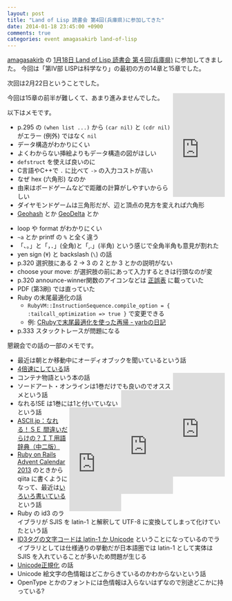 ```yaml
---
layout: post
title: "Land of Lisp 読書会 第4回(兵庫県)に参加してきた"
date: 2014-01-18 23:45:00 +0900
comments: true
categories: event amagasakirb land-of-lisp
---
```

[amagasakirb](http://kokucheese.com/main/tag/amagasakirb)
の
[1月18日 Land of Lisp 読書会 第４回(兵庫県)](http://kokucheese.com/event/index/129358/)
に参加してきました。
今回は「第IV部 LISPは科学なり」の最初の方の14章と15章でした。

次回は2月22日ということでした。

<!--more-->

<div style="float:right">
<iframe src="http://rcm-fe.amazon-adsystem.com/e/cm?lt1=_blank&amp;bc1=000000&amp;IS2=1&amp;bg1=FFFFFF&amp;fc1=000000&amp;lc1=0000FF&amp;t=znz-22&amp;o=9&amp;p=8&amp;l=as4&amp;m=amazon&amp;f=ifr&amp;ref=ss_til&amp;asins=4873115876" style="width:120px;height:240px;" scrolling="no" marginwidth="0" marginheight="0" frameborder="0"></iframe>
</div>

今回は15章の前半が難しくて、あまり進みませんでした。

以下はメモです。

* p.295 の `(when list ...)` から `(car nil)` と `(cdr nil)` がエラー (例外) ではなく `nil`
* データ構造がわかりにくい
* よくわからない挿絵よりもデータ構造の図がほしい
* `defstruct` を使えば良いのに
* C言語やC++で `.` に比べて `->` の入力コストが高い
* なぜ hex (六角形) なのか
* 由来はボードゲームなどで距離の計算がしやすいかららしい
* ダイヤモンドゲームは三角形だが、辺と頂点の見方を変えれば六角形
* [Geohash](http://ja.wikipedia.org/wiki/%E3%82%B8%E3%82%AA%E3%83%8F%E3%83%83%E3%82%B7%E3%83%A5) とか [GeoDelta](http://d.hatena.ne.jp/nayutaya/20110826/1314382637) とか
- loop や format がわかりにくい
- `~a` とか printf の `%` と全く違う
- 「、。」と「，．」(全角)と「,.」(半角) という感じで全角半角も意見が割れた
- yen sign (`¥`) と backslash (`\`) の話
- p.320 選択肢にある 2 -> 3 の 2 とか 3 とかの説明がない
- choose your move: が選択肢の前にあって入力するときは行頭なのが変
- p.320 announce-winner関数のアイコンなどは [正誤表](http://practical-scheme.net/wiliki/wiliki.cgi/Shiro:LandOfLisp) に載っていた
- PDF (第3刷) では直っていた
- Ruby の末尾最適化の話
  - `RubyVM::InstructionSequence.compile_option = { :tailcall_optimization => true }` で変更できる
  - 例: [CRubyで末尾最適化を使った再帰 - yarbの日記](http://d.hatena.ne.jp/yarb/20121029/p1)
- p.333 スタックトレースが問題になる

懇親会での話の一部のメモです。

- 最近は朝とか移動中にオーディオブックを聞いているという話
- [4倍速にしている](http://qiita.com/cuzic/items/86f012bba8c17cc98aea)話
- コンテナ物語という本の話 <div style="float:right"><iframe src="http://rcm-fe.amazon-adsystem.com/e/cm?lt1=_blank&amp;bc1=000000&amp;IS2=1&amp;bg1=FFFFFF&amp;fc1=000000&amp;lc1=0000FF&amp;t=znz-22&amp;o=9&amp;p=8&amp;l=as4&amp;m=amazon&amp;f=ifr&amp;ref=ss_til&amp;asins=4822245640" style="width:120px;height:240px;" scrolling="no" marginwidth="0" marginheight="0" frameborder="0"></iframe></div>
- ソードアート・オンラインは1巻だけでも良いのでオススメという話 <div style="float:right"><iframe src="http://rcm-fe.amazon-adsystem.com/e/cm?lt1=_blank&amp;bc1=000000&amp;IS2=1&amp;bg1=FFFFFF&amp;fc1=000000&amp;lc1=0000FF&amp;t=znz-22&amp;o=9&amp;p=8&amp;l=as4&amp;m=amazon&amp;f=ifr&amp;ref=ss_til&amp;asins=4048677608" style="width:120px;height:240px;" scrolling="no" marginwidth="0" marginheight="0" frameborder="0"></iframe></div>
- なれる!SE は1巻には1と付いていないという話 <div style="float:right"><iframe src="http://rcm-fe.amazon-adsystem.com/e/cm?lt1=_blank&amp;bc1=000000&amp;IS2=1&amp;bg1=FFFFFF&amp;fc1=000000&amp;lc1=0000FF&amp;t=znz-22&amp;o=9&amp;p=8&amp;l=as4&amp;m=amazon&amp;f=ifr&amp;ref=ss_til&amp;asins=4048686054" style="width:120px;height:240px;" scrolling="no" marginwidth="0" marginheight="0" frameborder="0"></iframe></div>
- [ASCII.jp：なれる！ＳＥ 間違いだらけの？ＩＴ用語辞典（中二版）](http://ascii.jp/elem/000/000/760/760389/)
- [Ruby on Rails Advent Calendar 2013](http://qiita.com/advent-calendar/2013/ruby-on-rails) のときから qiita に書くようになって、最近は[いろいろ書いている](http://qiita.com/cuzic)という話
- Ruby の id3 のライブラリが SJIS を latin-1 と解釈して UTF-8 に変換してしまって化けていたという話
- [ID3タグの文字コードは latin-1 か Unicode](http://en.wikipedia.org/wiki/ID3#cite_ref-5) ということになっているのでライブラリとしては仕様通りの挙動だが日本語圏では latin-1 として実体は SJIS を入れていることが多いため問題が生じる
- [Unicode正規化](http://homepage1.nifty.com/nomenclator/unicode/normalization.htm) の話
- Unicode 絵文字の色情報はどこからきているのかわからないという話
- OpenType とかのフォントには色情報は入らないはずなので別途どこかに持っている?
